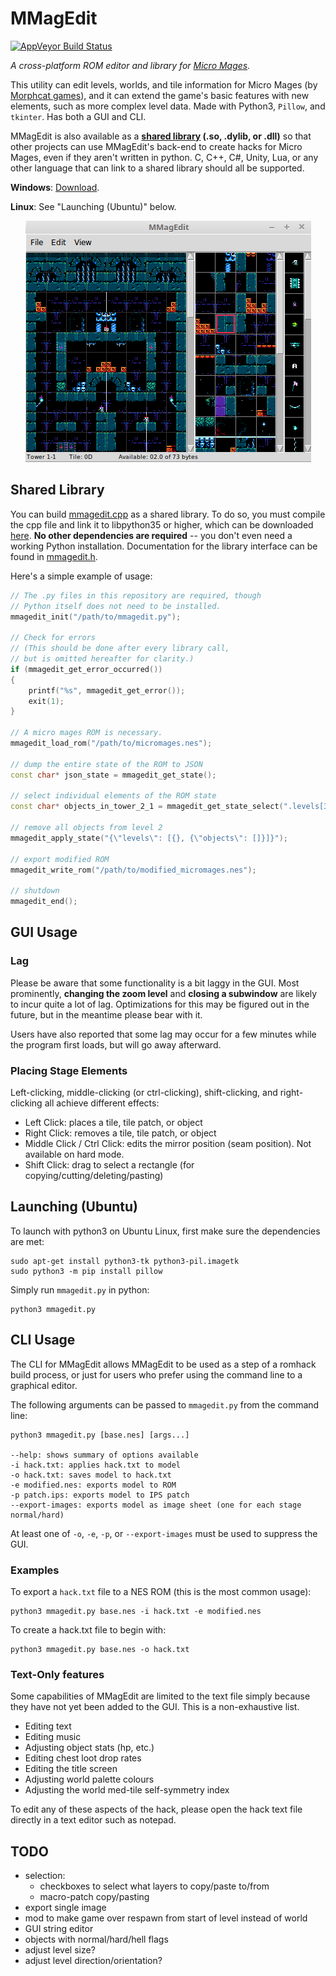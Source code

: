  # MMagEdit
 
[![AppVeyor Build Status](https://ci.appveyor.com/api/projects/status/github/nstbayless/mmagedit?svg=true)](https://ci.appveyor.com/project/nstbayless/mmagedit)
 
*A cross-platform ROM editor and library for [Micro Mages](http://morphcat.de/micromages/).*
 
This utility can edit levels, worlds, and tile information for Micro Mages (by [Morphcat games](http://morphcat.de/)), and it can extend the game's basic features with new elements, such as more complex level data. Made with Python3, `Pillow`, and `tkinter`. Has both a GUI and CLI.

MMagEdit is also available as a **[shared library](#shared-library) (.so, .dylib, or .dll)** so that other projects can use MMagEdit's back-end to create hacks for Micro Mages, even if they aren't written in python. C, C++, C#, Unity, Lua, or any other language that can link to a shared library should all be supported.

**Windows**: [Download](https://ci.appveyor.com/api/projects/nstbayless/mmagedit/artifacts/mmagedit.zip).

**Linux**: See "Launching (Ubuntu)" below.

<center><img src="screenshot.png" alt="Screenshot of MMagEdit" /></center>

## Shared Library

You can build [mmagedit.cpp](./libmmagedit/mmagedit.cpp) as a shared library. To do so, you must compile the cpp file and link it to libpython35 or higher, which can be downloaded [here](). **No other dependencies are required** -- you don't even need a working Python installation. Documentation for the library interface can be found in [mmagedit.h](./libmmagedit/mmagedit.h).

Here's a simple example of usage:

```C++
// The .py files in this repository are required, though
// Python itself does not need to be installed.
mmagedit_init("/path/to/mmagedit.py");

// Check for errors
// (This should be done after every library call,
// but is omitted hereafter for clarity.)
if (mmagedit_get_error_occurred())
{
    printf("%s", mmagedit_get_error());
    exit(1);
}

// A micro mages ROM is necessary.
mmagedit_load_rom("/path/to/micromages.nes");

// dump the entire state of the ROM to JSON
const char* json_state = mmagedit_get_state();

// select individual elements of the ROM state
const char* objects_in_tower_2_1 = mmagedit_get_state_select(".levels[3].objects");

// remove all objects from level 2
mmagedit_apply_state("{\"levels\": [{}, {\"objects\": []}]}");

// export modified ROM
mmagedit_write_rom("/path/to/modified_micromages.nes");

// shutdown
mmagedit_end();
```

## GUI Usage

### Lag

Please be aware that some functionality is a bit laggy in the GUI. Most prominently, **changing the zoom level**
and **closing a subwindow** are likely to incur quite a lot of lag. Optimizations for this may be figured out in the future,
but in the meantime please bear with it.

Users have also reported that some lag may occur for a few minutes while the program first loads, but will go away afterward.

### Placing Stage Elements

Left-clicking, middle-clicking (or ctrl-clicking), shift-clicking, and right-clicking all achieve different effects:

- Left Click: places a tile, tile patch, or object
- Right Click: removes a tile, tile patch, or object
- Middle Click / Ctrl Click: edits the mirror position (seam position). Not available on hard mode.
- Shift Click: drag to select a rectangle (for copying/cutting/deleting/pasting)

## Launching (Ubuntu)

To launch with python3 on Ubuntu Linux, first make sure the dependencies are met:

```
sudo apt-get install python3-tk python3-pil.imagetk
sudo python3 -m pip install pillow
```

Simply run `mmagedit.py` in python:

```
python3 mmagedit.py
```

## CLI Usage

The CLI for MMagEdit allows MMagEdit to be used as a step of a romhack build process, or just for users
who prefer using the command line to a graphical editor.

The following arguments can be passed to `mmagedit.py` from the command line:

```
python3 mmagedit.py [base.nes] [args...]

--help: shows summary of options available
-i hack.txt: applies hack.txt to model
-o hack.txt: saves model to hack.txt
-e modified.nes: exports model to ROM
-p patch.ips: exports model to IPS patch
--export-images: exports model as image sheet (one for each stage normal/hard)
```

At least one of `-o`, `-e`, `-p`, or `--export-images` must
be used to suppress the GUI.

### Examples

To export a `hack.txt` file to a NES ROM (this is the most common usage):

```
python3 mmagedit.py base.nes -i hack.txt -e modified.nes
```

To create a hack.txt file to begin with:

```
python3 mmagedit.py base.nes -o hack.txt
```

### Text-Only features

Some capabilities of MMagEdit are limited to the text file simply because they have not yet been added to the GUI. This is a non-exhaustive list.

- Editing text
- Editing music
- Adjusting object stats (hp, etc.)
- Editing chest loot drop rates
- Editing the title screen
- Adjusting world palette colours
- Adjusting the world med-tile self-symmetry index

To edit any of these aspects of the hack, please open the hack text file directly in a text editor such as notepad.

## TODO

- selection:
    - checkboxes to select what layers to copy/paste to/from
    - macro-patch copy/pasting
- export single image
- mod to make game over respawn from start of level instead of world
- GUI string editor
- objects with normal/hard/hell flags
- adjust level size?
- adjust level direction/orientation?